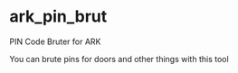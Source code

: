 # ark_pin_brut
PIN Code Bruter for ARK
  
You can brute pins for doors and other things with this tool
